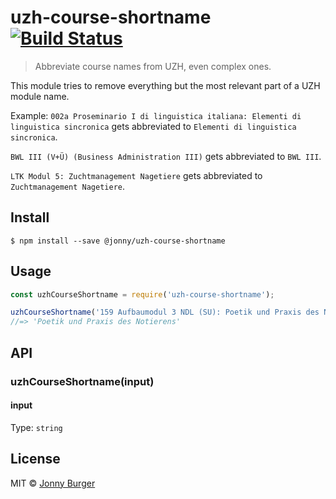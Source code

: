 # uzh-course-shortname [![Build Status](https://travis-ci.org/JonnyBurger/uzh-course-shortname.svg?branch=master)](https://travis-ci.org/JonnyBurger/uzh-course-shortname)

> Abbreviate course names from UZH, even complex ones.

This module tries to remove everything but the most relevant part of a UZH module name.


Example:
`002a Proseminario I di linguistica italiana: Elementi di linguistica sincronica` gets abbreviated to `Elementi di linguistica sincronica`.


`BWL III (V+Ü) (Business Administration III)` gets abbreviated to `BWL III`.


`LTK Modul 5: Zuchtmanagement Nagetiere` gets abbreviated to `Zuchtmanagement Nagetiere`.


## Install

```
$ npm install --save @jonny/uzh-course-shortname
```


## Usage

```js
const uzhCourseShortname = require('uzh-course-shortname');

uzhCourseShortname('159 Aufbaumodul 3 NDL (SU): Poetik und Praxis des Notierens');
//=> 'Poetik und Praxis des Notierens'
```


## API

### uzhCourseShortname(input)

#### input

Type: `string`


## License

MIT © [Jonny Burger](http://jonny.io)
